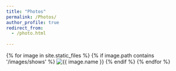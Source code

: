 ```yaml
---
title: "Photos"
permalink: /Photos/
author_profile: true
redirect_from:
  - /photo.html
    
---
```


<div>
	{% for image in site.static_files %}
	    {% if image.path contains '/images/shows' %}  
	        <img src="{{image.path}}" alt="{{ image.name }}" />
	    {% endif %}  
	{% endfor %}
</div>
